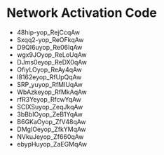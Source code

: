 # Network Activation Code
* 48hip-yop_RejCcqAw
* Sxqq2-yop_ReOFkqAw
* D9QI6uyop_Re06IqAw
* wgx9JOyop_ReLoUqAw
* DJms0eyop_ReDX0qAw
* OfiyLOyop_ReAy4qAw
* l8162eyop_RfUpQqAw
* SRP_yuyop_RfMIUqAw
* WbAzkeyop_RfMkAqAw
* rfR3Yeyop_RfcwYqAw
* SClXSuyop_ZeqJkqAw
* 3bBbIOyop_ZeB1YqAw
* B6GKaOyop_ZfV48qAw
* DMgIOeyop_ZfkYMqAw
* NVkuJeyop_Zf660qAw
* ebypHuyop_ZaEGMqAw